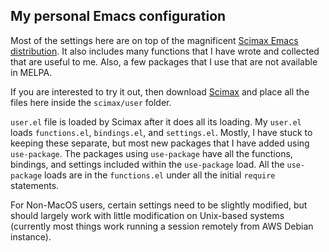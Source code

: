## My personal Emacs configuration

Most of the settings here are on top of the magnificent  [Scimax Emacs distribution](https://github.com/jkitchin/scimax/). It also includes many functions that I have wrote and collected that are useful to me. Also, a few packages that I use that are not available in MELPA.  

If you are interested to try it out, then download [Scimax](https://github.com/jkitchin/scimax/) and place all the files here inside the `scimax/user` folder.  

`user.el` file is loaded by Scimax after it does all its loading. My `user.el` loads `functions.el`, `bindings.el`, and `settings.el`. Mostly, I have stuck to keeping these separate, but most new packages that I have added using `use-package`. The packages using `use-package` have all the functions, bindings, and settings included within the `use-package` load. All the `use-package` loads are in the `functions.el` under all the initial `require` statements.  

For Non-MacOS users, certain settings need to be slightly modified, but should largely work with little modification on Unix-based systems (currently most things work running a session remotely from AWS Debian instance).
